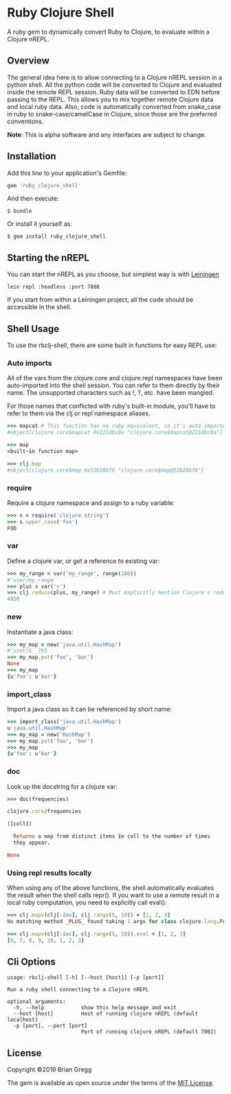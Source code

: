 # Ruby Clojure Shell

A ruby gem to dynamically convert Ruby to Clojure, to evaluate within a Clojure nREPL.

## Overview

The general idea here is to allow connecting to a Clojure nREPL session in a python shell. All the python
code will be converted to Clojure and evaluated inside the remote REPL session. Ruby data will be converted
to EDN before passing to the REPL. This allows you to mix together remote Clojure data and local ruby data.
Also, code is automatically converted from snake_case in ruby to snake-case/camelCase in Clojure, since those
are the preferred conventions. 

**Note**: This is alpha software and any interfaces are subject to change.

## Installation

Add this line to your application's Gemfile:

```ruby
gem 'ruby_clojure_shell'
```

And then execute:

    $ bundle

Or install it yourself as:

    $ gem install ruby_clojure_shell

## Starting the nREPL

You can start the nREPL as you choose, but simplest way is with [Leiningen](https://leiningen.org)

    lein repl :headless :port 7888

If you start from within a Leiningen project, all the code should be accessible in the shell.

## Shell Usage

To use the rbclj-shell, there are some built in functions for easy REPL use:

### Auto imports

All of the vars from the clojure.core and clojure.repl namespaces have been auto-imported into the shell session. You
can refer to them directly by their name. The unsupported characters such as !, ?, etc. have been mangled.

For those names that conflicted with ruby's built-in module, you'll have to refer to them via the clj or repl namespace
aliases.

```ruby
>>> mapcat # This function has no ruby equivalent, so it's auto imported
#object[clojure.core$mapcat 0x221dbc0a "clojure.core$mapcat@221dbc0a"]

>>> map
<built-in function map>

>>> clj.map
#object[clojure.core$map 0x52b28bf6 "clojure.core$map@52b28bf6"]
```  

### require

Require a clojure namespace and assign to a ruby variable:

```ruby
>>> s = require('clojure.string')
>>> s.upper_case('foo')
FOO
```

### var

Define a clojure var, or get a reference to existing var:

```ruby
>>> my_range = var('my_range', range(100))
#'user/my_range
>>> plus = var('+')
>>> clj.reduce(plus, my_range) # Must explicitly mention Clojure's reduce
4950
```

### new

Instantiate a java class:

```ruby
>>> my_map = new('java.util.HashMap')
#'user/G__765
>>> my_map.put('foo', 'bar')
None
>>> my_map
{u'foo': u'bar'}
```

### import_class

Import a java class so it can be referenced by short name:

```ruby
>>> import_class('java.util.HashMap')
u'java.util.HashMap'
>>> my_map = new('HashMap')
>>> my_map.put('foo', 'bar')
>>> my_map
{u'foo': u'bar'}
```

### doc

Look up the docstring for a clojure var:

```ruby
>>> doc(frequencies)

clojure.core/frequencies

([coll])

  Returns a map from distinct items in coll to the number of times
  they appear.

None
```

### Using repl results locally

When using any of the above functions, the shell automatically evaluates the result when the shell calls repr(). If
you want to use a remote result in a local ruby computation, you need to explicitly call eval():

```ruby
>>> clj.mapv(clj[:inc], clj.range(5, 10)) + [1, 2, 3]
No matching method _PLUS_ found taking 1 args for class clojure.lang.PersistentVector

>>> clj.mapv(clj[:inc], clj.range(5, 10)).eval + [1, 2, 3]
[6, 7, 8, 9, 10, 1, 2, 3]
``` 

## Cli Options

```
usage: rbclj-shell [-h] [--host [host]] [-p [port]]

Run a ruby shell connecting to a Clojure nREPL

optional arguments:
  -h, --help            show this help message and exit
  --host [host]         Host of running clojure nREPL (default localhost)
  -p [port], --port [port]
                        Port of running clojure nREPL (default 7002)
```

## License

Copyright ©2019 Brian Gregg

The gem is available as open source under the terms of the [MIT License](https://opensource.org/licenses/MIT).
